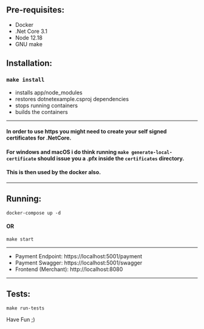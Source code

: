 ## Pre-requisites:
  - Docker
  - .Net Core 3.1
  - Node 12.18
  - GNU make


## Installation:


### `make install`

- installs app/node_modules
- restores dotnetexample.csproj dependencies
- stops running containers
- builds the containers

---
#### In order to use https you might need to create your self signed certificates for .NetCore.
#### For windows and macOS i do think running `make generate-local-certificate` should issue you a .pfx inside the `certificates` directory.
#### This is then used by the docker also.
---

## Running:

`docker-compose up -d`
#### OR

`make start`
***

- Payment Endpoint: https://localhost:5001/payment
- Payment Swagger: https://localhost:5001/swagger
- Frontend (Merchant): http://localhost:8080

---

## Tests:

`make run-tests`


Have Fun ;)